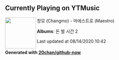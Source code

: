 ## Currently Playing on YTMusic

[<img align="left" width="100" src="https://lh3.googleusercontent.com/Qx5CCpfn5_VJw0TKJRDkuNBrch1gom88ssv8lUQBBEE1V1atYSfMXBR3fU8b5q3wO5hs4Azri8SsM6bC">](https://music.youtube.com/channel/UCwPpkv2G2jCAI7bFv7dADWg)

창모 (Changmo) - 마에스트로 (Maestro)

**Albums**: 돈 벌 시간 2

Last updated at 08/14/2020 10:42

#### Generated with [20chan/github-now](https://github.com/20chan/github-now)


<!--
**20chan/20chan** is a ✨ _special_ ✨ repository because its `README.md` (this file) appears on your GitHub profile.

Here are some ideas to get you started:

- 🔭 I’m currently working on ...
- 🌱 I’m currently learning ...
- 👯 I’m looking to collaborate on ...
- 🤔 I’m looking for help with ...
- 💬 Ask me about ...
- 📫 How to reach me: ...
- 😄 Pronouns: ...
- ⚡ Fun fact: ...
-->
